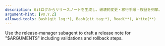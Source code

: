 ```yaml
---
description: Gitログからリリースノートを生成し、破壊的変更・移行手順・検証を列挙。
argument-hint: [vX.Y.Z]
allowed-tools: Bash(git log:*), Bash(git tag:*), Read(**), Write(**)
---
```

Use the release-manager subagent to draft a release note for "$ARGUMENTS" including validations and rollback steps.